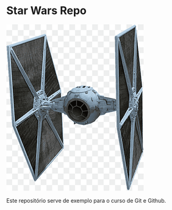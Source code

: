 # Star Wars Repo

![TIE Fighter](tiefigther.png)

Este repositório serve de exemplo para o curso de Git e Github.


